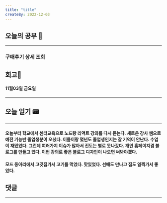 ```yaml
---
title: "title"
createBy: 2022-12-03
---
```

## 오늘의 공부 🎉
---
### 구매후기 상세 조회

## 회고🎇
#### 11월03일 금요일
---
#### 

## 오늘 일기 📟
---
#### 오늘부터 학교에서 센터교육으로 노드랑 리액트 강의를 다시 듣는다. 새로운 강사 쌤으로 예전 기능반 졸업생분이 오셨다. 이름이랑 몇년도 졸업생인지는 잘 기억이 안난다. 수업이 재밌었다. 그런데 여러가지 이슈가 많아서 진도는 별로 못나갔다. 개인 홈페이지겸 블로그를 만들고 있다. 이번 강의로 좋은 블로그 디자인이 나오면 써봐야겠다.
#### 모드 동아리에서 고깃집가서 고기를 먹었다. 맛있었다. 선배도 만나고 집도 일찍가서 좋았다.
## 댓글
---

<Comment />